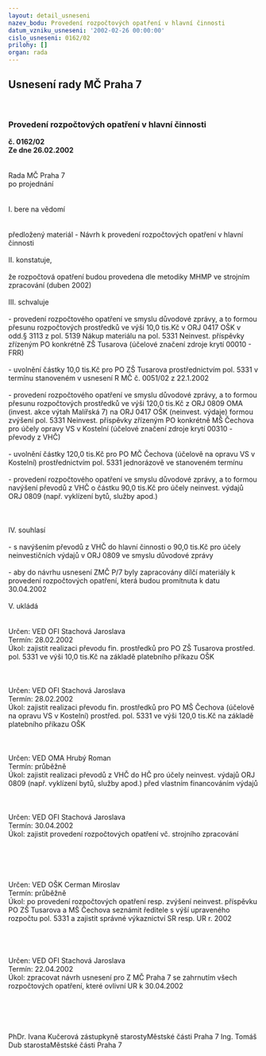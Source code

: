 ```yaml
---
layout: detail_usneseni
nazev_bodu: Provedení rozpočtových opatření v hlavní činnosti
datum_vzniku_usneseni: '2002-02-26 00:00:00'
cislo_usneseni: 0162/02
prilohy: []
organ: rada
---
```

<div id="ucUsn_pList" class="usn">
	<span><h2>Usnesení rady MČ Praha 7 </h2>
<br></span><div class="standBody">
<span><h3>Provedení rozpočtových opatření v hlavní činnosti</h3></span><div class="center">
		<strong>č. 0162/02</strong><br>
	</div>
<div class="center">
		<strong>Ze dne 26.02.2002</strong><br><br>
	</div>
<br>Rada MČ Praha 7<br>po projednání<br><br><br>I.	bere na vědomí<br><br> <br>předložený materiál - Návrh k provedení rozpočtových opatření v hlavní činnosti<br><br>II.	konstatuje,<br><br>že rozpočtová opatření budou provedena dle metodiky MHMP ve strojním zpracování (duben 2002)<br><br>III.	schvaluje <br><br>- provedení rozpočtového opatření ve smyslu důvodové zprávy, a to formou přesunu rozpočtových prostředků ve výši 10,0 tis.Kč v ORJ 0417 OŠK v odd.§ 3113 z pol. 5139 Nákup materiálu na pol. 5331 Neinvest. příspěvky zřízeným PO konkrétně ZŠ Tusarova (účelové značení zdroje krytí 00010 - FRR)<br><br>- uvolnění částky 10,0 tis.Kč pro PO ZŠ  Tusarova prostřednictvím pol. 5331 v termínu stanoveném v usnesení R MČ č. 0051/02 z 22.1.2002<br><br>- provedení rozpočtového opatření ve smyslu důvodové zprávy, a to formou přesunu rozpočtových prostředků ve výši 120,0 tis.Kč z ORJ 0809 OMA (invest. akce výtah Malířská 7) na ORJ 0417 OŠK (neinvest. výdaje) formou zvýšení pol. 5331 Neinvest. příspěvky zřízeným PO konkrétně MŠ Čechova pro účely opravy VS v  Kostelní (účelové značení zdroje krytí 00310 - převody z VHČ)<br><br>- uvolnění částky 120,0 tis.Kč pro PO MČ Čechova (účelově na opravu VS v Kostelní) prostřednictvím pol. 5331 jednorázově ve stanoveném termínu<br><br>- provedení rozpočtového opatření ve smyslu důvodové zprávy, a to formou navýšení převodů z VHČ o částku 90,0 tis.Kč pro účely neinvest. výdajů ORJ 0809 (např. vyklízení bytů, služby apod.)<br><br><br><br>IV.	souhlasí <br><br>- s navýšením převodů z VHČ do hlavní činnosti o 90,0 tis.Kč pro účely neinvestičních výdajů v ORJ 0809 ve smyslu důvodové zprávy<br><br>- aby do návrhu usnesení ZMČ P/7 byly zapracovány dílčí materiály k provedení rozpočtových opatření, která budou promítnuta k datu 30.04.2002 <br><br>V.	ukládá <br><br> <br>Určen:	VED OFI Stachová Jaroslava<br>Termín: 28.02.2002<br>Úkol:	zajistit realizaci převodu fin. prostředků pro PO ZŠ Tusarova prostřed. pol. 5331 ve výši 10,0 tis.Kč na základě platebního příkazu OŠK<br> <br><br> <br>Určen:	VED OFI Stachová Jaroslava<br>Termín: 28.02.2002<br>Úkol:	zajistit realizaci převodu fin. prostředků pro PO MŠ Čechova (účelově na opravu VS v Kostelní) prostřed. pol. 5331 ve výši 120,0 tis.Kč na základě platebního příkazu OŠK<br> <br><br> <br>Určen:	VED OMA Hrubý Roman<br>Termín: průběžně<br>Úkol:	zajistit realizaci převodů z VHČ do HČ pro účely neinvest. výdajů ORJ 0809 (např. vyklízení bytů, služby apod.) před vlastním financováním výdajů<br> <br><br> <br>Určen:	VED OFI Stachová Jaroslava<br>Termín: 30.04.2002<br>Úkol:	zajistit provedení rozpočtových opatření vč. strojního zpracování<br> <br><br> <br><br> <br>Určen:	VED OŠK Cerman Miroslav<br>Termín: průběžně<br>Úkol:	po provedení rozpočtových opatření resp. zvýšení  neinvest. příspěvku PO ZŠ Tusarova a MŠ Čechova  seznámit ředitele s výší upraveného rozpočtu pol. 5331 a zajistit správné výkaznictví SR resp. UR r. 2002<br> <br><br><br> <br>Určen:	VED OFI Stachová Jaroslava<br>Termín: 22.04.2002<br>Úkol:	zpracovat návrh usnesení pro Z MČ  Praha 7  se zahrnutím všech rozpočtových opatření, které ovlivní UR k 30.04.2002<br> <br><br><br> <br>	<br>PhDr. Ivana Kučerová zástupkyně starostyMěstské části Praha 7	Ing. Tomáš Dub starostaMěstské části Praha 7<br>	<br><br>
</div>
</div>
